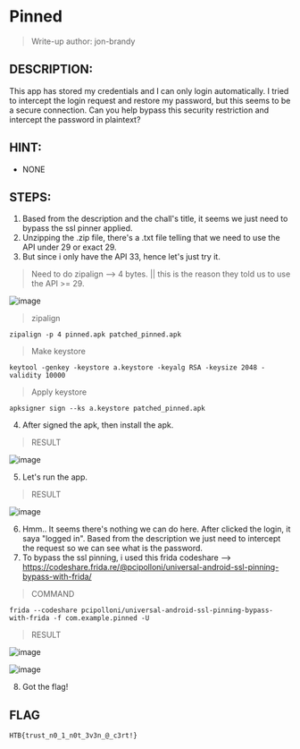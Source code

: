 # Pinned
> Write-up author: jon-brandy
## DESCRIPTION:
This app has stored my credentials and I can only login automatically. I tried to intercept the login request and restore my password, but this seems to be a secure connection. Can you help bypass this security restriction and intercept the password in plaintext?
## HINT:
- NONE
## STEPS:
1. Based from the description and the chall's title, it seems we just need to bypass the ssl pinner applied.
2. Unzipping the .zip file, there's a .txt file telling that we need to use the API under 29 or exact 29.
3. But since i only have the API 33, hence let's just try it.

> Need to do zipalign --> 4 bytes. || this is the reason they told us to use the API >= 29.

![image](https://github.com/jon-brandy/hackthebox/assets/70703371/ee1c2d60-2b2f-48a9-b580-31b7c034bc0c)

> zipalign

```
zipalign -p 4 pinned.apk patched_pinned.apk
```

> Make keystore

```
keytool -genkey -keystore a.keystore -keyalg RSA -keysize 2048 -validity 10000
```

> Apply keystore

```
apksigner sign --ks a.keystore patched_pinned.apk
```

4. After signed the apk, then install the apk.

> RESULT

![image](https://github.com/jon-brandy/hackthebox/assets/70703371/ae1519a0-18c5-4c01-b935-1af1d2c4ae95)


5. Let's run the app.

> RESULT

![image](https://github.com/jon-brandy/hackthebox/assets/70703371/4aa25d14-49ad-46cf-9c2b-7491079f8443)


6. Hmm.. It seems there's nothing we can do here. After clicked the login, it saya "logged in". Based from the description we just need to intercept the request so we can see what is the password.
7. To bypass the ssl pinning, i used this frida codeshare --> https://codeshare.frida.re/@pcipolloni/universal-android-ssl-pinning-bypass-with-frida/

> COMMAND

```
frida --codeshare pcipolloni/universal-android-ssl-pinning-bypass-with-frida -f com.example.pinned -U 
```

> RESULT

![image](https://github.com/jon-brandy/hackthebox/assets/70703371/6d97759a-918f-4c08-8af1-bb34bf1e6e2d)


![image](https://github.com/jon-brandy/hackthebox/assets/70703371/741b6dc5-62e8-47f2-9d31-332f177bf148)


8. Got the flag!

## FLAG

```
HTB{trust_n0_1_n0t_3v3n_@_c3rt!}
```

